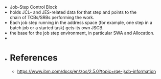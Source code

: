 - Job-Step Control Block
- holds JCL- and JES-related data for that step and points to the chain of TCBs/SRBs performing the work.
- Each job step running in the address space (for example, one step in a batch job or a started task) gets its own JSCB.
- the base for the job step environment, in particular SWA and Allocation.
-
- # References
	- https://www.ibm.com/docs/en/zos/2.5.0?topic=rqe-jscb-information